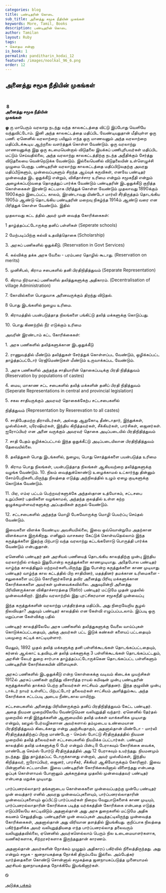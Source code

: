 ```yaml
---
categories: blog
title: பண்டிதரின் கொடை
sub_title: அனைத்து சமூக நீதியின் முகங்கள்
keywords: More, Tamil, Books
description: பண்டிதரின் கொடை
author: Tamilan
layout: Ruby
tags:
- கௌதம சன்னா
is_book: 1
permalink: panditharin_kodai_12
featured: /images/noolkal_96_6.png
order: 12
---
```

## அனைத்து சமூக நீதியின் முகங்கள்

﻿

﻿ **8**  
**அனைத்து சமூக நீதியின்  
முகங்கள்**

**ஒ** ரு மாபெரும் வரலாறு நடந்து வந்த காலகட்டத்தை விட்டு இப்போது வெளியே வந்துவிட்டோம். இனி அந்த காலகட்டத்தை மதிப்பிட வேண்டியதுதான் மீதியுள்ள ஒரு பணி. ஏனெனில் வரலாற்றை பயிலும் எந்த ஒரு மாணவனும் அந்த வரலாற்றை மதிப்பிடக்கூடிய ஆற்றலை வளர்த்துக் கொள்ள வேண்டும். ஒரு வரலாற்று மாணவனுக்கு இது ஒரு கடமையென்றால் விடுதலை இயக்கப் பணிபுரிபவர்கள் மதிப்பிட மட்டும் செய்வதில்லை, அந்த வரலாற்று காலகட்டத்திற்கு நடந்த அநீதிக்கும் சேர்த்து விடுதலையை வென்றெடுக்க வேண்டும். இல்லையெனில் விடுதலையின் உள்ளெழுச்சி முழுமை பெறாது. பண்டிதரின் வரலாற்று காலகட்டத்தை மதிப்பிடுவதற்கு அவரது மதிப்பீடுகளும், முன்வைப்புகளும் சிறந்த ஆய்வுக் கருவிகள், எனவே பண்டிதர் முன்வைத்த இட ஒதுக்கீடு என்றும், விகிதாச்சார உரிமை என்றும் சமூகநீதி என்றும் அழைக்கப்படுவதை தொகுத்துப் பார்க்க வேண்டும் பண்டிதரின் இடஒதுக்கீடு குறித்த கொள்கைகள் இரண்டு கட்டமாக பிரித்துக் கொள்ள வேண்டும் முதலாவது 1890க்கும் 1900க்கும் இடைப்பட்ட காலம், இரண்டாவது மிண்டோ மார்லி சீர்திருத்தம் தொடங்கிய 1905ம் ஆண்டு தொடங்கிய பண்டிதரின் மறைவு நிகழ்ந்த 1914ம் ஆண்டு வரை என பிரித்துக் கொள்ள வேண்டும். இதில்

முதலாவது கட்ட த்தில் அவர் முன் வைத்த கோரிக்கைகள்:

1 தாழ்த்தப்பட்டோருக்கு தனிப் பள்ளிகள் (Seperate schools)

2 மேற்படிப்பிற்கு கல்வி உதவித்தொகை (Scholarship)

3\. அரசுப் பணிகளில் ஒதுக்கீடு. (Reservation in Govt Services)

4\. கல்விக்கு தக்க அரசு வேலை - பரம்பரை தொழில் கூடாது. (Reservation on merits)

5\. முனிசிபல், கிராம சபைகளில் தனி பிரதிநிதித்துவம் (Separate ﻿Representation)

6\. கிராம நிர்வாகப் பணிகளில் தலித்துகளுக்கு அதிகாரம். (Decentralisation of village Administration)

7\. கோவில்களை பொதுவாக அனைவருக்கும் திறந்து விடுதல்.

8 பொது இடங்களில் நுழைய உரிமை.

9\. கிராமத்தில் பயன்படுத்தாத நிலங்களை பங்கிட்டு தலித் மக்களுக்கு கொடுப்பது.

10\. பொது கிணற்றில் நீர் எடுக்கும் உரிமை

அவரின் இரண்டாம் கட்ட கோரிக்கைகள்:

1\. அரசு பணிகளில் தலித்களுக்கான இடஒதுக்கீடு

2\. ராணுவத்தில் மீண்டும் தலித்துகள் சேர்த்துக் கொள்ளப்பட வேண்டும், ஒழிக்கப்பட்ட தாழ்த்தப்பட்டோர் ரெஜிமெண்டுகள் மீண்டும் உருவாக்கப்பட வேண்டும்.

3\. அரசு பணிகளில் அந்தந்த சாதியாரின் தொகைப்படிக்கு பிரதி நிதித்துவம் (Reservation by populations of castes)

4\. மைய, மாகாண சட்ட சபைகளில் தலித் மக்களின் தனிப் பிரதி நிதித்துவம் (Seperate Representations in central and provincial legislation)

5\. சகல சாதியருக்கும் அவரவர் தொகைக்கேற்ப சட்டசபைகளில்

நிதித்துவம் (Representation by Reserevation to all castes)

6\. சாதிபேதமற்ற திராவிடர்கள், அல்லது ஆறுகோடி தீண்டாதார், இந்துக்கள், முஸ்லீம்கள், யுரேஷியர்கள், இந்திய கிறித்தவர்கள், சீக்கியர்கள், பார்சிகள், ஜைனர்கள். ஐரோப்பியர் என அனை வருக்கும் அவரவர் தொகை அடிப்படையில் பிரதிநிதித்துவம்

7\. சாதி பேதம் ஒழிக்கப்பட்டால் இந்த ஒதுக்கீட்டு அடிப்படையிலான பிரதிநிதித்துவம் தேவையில்லை.

8\. தலித்துகள் பொது இடங்களில், நுழைய, பொது சொத்துக்களை பயன்படுத்த உரிமை

9\. கிராம பொது நிலங்கள், பயன்படுத்தாத நிலங்கள் ஆகியவற்றை தலித்துகளுக்கு வழங்க வேண்டும். ﻿10. நிலம் வைத்துக்கொண்டு உழைக்காமல் உட்கார்ந்து தின்னும் சோம்பேறிகளிடமிருந்து நிலத்தை எடுத்து அந்நிலத்தில் உழும் ஏழை குடிகளுக்கு கொடுக்க வேண்டும்.

11\. பிஏ, எம்ஏ பட்டம் பெற்றவர்களுக்கே அந்தஸ்தான உத்யோகம், சட்டசபை உறுப்பினர் பதவிகளை வழங்காமல், அந்தந்த குலத்தில் உள்ள கற்ற ஒழுக்கமுள்ளவர்களுக்கு அப்பதவிகள் தருதல் வேண்டும்.

12\. சட்டசபைகளில் அந்தந்த மொழி பேசுவோருக்கு மொழி பெயர்ப்பு செய்தல் வேண்டும்.

இவைகளை விளக்க வேண்டிய அவசியமில்லை, இவை ஒவ்வொன்றுமே அதற்கான விளக்கமாக இருக்கிறது. எனினும் வாசகரை கேட்டுக் கொள்வதெல்லாம் இந்த கருத்துக்களை இதற்கு பிற்பாடு வந்த வரலாற்று கட்டங்களோடு பொருத்தி பார்க்க வேண்டும் என்பதுதான்.

ஏனெனில் பண்டிதர் தன் அரசியல் பணியைத் தொடங்கிய காலத்திற்கு முன்பு இந்திய வரலாற்றில் எங்கும் இதுபோன்ற கருத்துக்களை காணமுடியாது. அதேபோல பண்டிதர் வாழ்ந்த காலத்திலும் மற்றவர்களிடமிருந்து இது போன்ற கருத்துக்களை காண முடியாது. பண்டிதர் வாழ்ந்த கால கட்டத்தில் பிற சாதியினர், மதத்தினர் தமக்கான உரிமைகளை - சலுகைகளை மட்டும் கோரினார்களேத் தவிர அனைத்து பிரிவு மக்களுக்கான கோரிக்கைகளை அவர்கள் முன்வைக்கவில்லை. அதுவுமின்றி அனைத்து பிரிவினருக்கான விகிதாச்சாரத்தை (Ratio) பண்டிதர் மட்டுமே முதன் முதலில் முன்வைக்கிறார். இந்திய வரலாற்றில் இது புரட்சிகரமான சமூகநீதி முன்வைப்பு

இந்த கருத்துக்களின் வரலாற்று பாத்திரத்தை மதிப்பிட அது நிறைவேறிய சூழல் நிலவியதா? அதுவும் பண்டிதர் காலத்தில் என கேள்வி எழுப்பப்படலாம். இப்படி ஒரு மறுப்பான கேள்விக்கு பதில்

பண்டிதர் காலத்திலேயே அரசு பணிகளில் தலித்துகளுக்கு வேலை வாய்ப்புகள் கொடுக்கப்பட்டதையும், அங்கு அவர்கள் பட்ட இடுக் கண்கள் களையப் பட்டதையும் பலமுறை சுட்டிக் காட்டியுள்ளார்.

மேலும், 1892 முதல் தலித் மக்களுக்கு தனி பள்ளிக்கூடங்கள் தொடங்கப்பட்டதையும், கர்னல் ஆல்காட் உதவியுடன் தலித் மக்களுக்கு 3 பள்ளிக்கூடங்கள் தொடங்கப்பட்டதும், அரசின் லேபர் துறை சார்பாக தாழ்த்தப்பட்டோருக்கென தொடங்கப்பட்ட பள்ளிகளும் பண்டிதரின் ﻿கோரிக்கையின் விளைவுகள்.

அரசுப் பணிகளில் இடஒதுக்கீடு என்ற கொள்கைக்கு வடிவம் கிடைக்க முயற்சிகள் 1912ல் அரசுப் பணிகள் குறித்து விசாரித்த ராயல் கமிஷன் முன்பு பண்டிதரின் கருத்துக்களில் தாக்கம் பெற்ற தலைவர்கள் சாட்சியம் அளித்தனர். இந்த குழுவின் முன்பு டாக்டர் நாயர் உள்ளிட்ட பிற்பட்டோர் தலைவர்கள் சாட்சியம் அளித்தும்கூட அந்த கோரிக்கை சட்டப்படி அடைய நீண்டகால மாயிற்று.

சட்டசபைகளில் அனைத்து பிரிவினருக்கும் தனிப் பிரதிநிதித்துவம் கேட்ட பண்டிதர். அதை நியமன முறையிலேயே வேண்டுமென வலியுறுத்தி வந்தார். ஏனெனில் தேர்தல் முறையில் சாதி இந்துக்களின் ஆளுமையில் தலித் மக்கள் வாக்களிக்க முடியாது என்றும், ஊழல் பேர்வழிகளான அவர்களால் தம்முடைய உண்மையான பிரதிநிதித்துவம் கிடைக்காது என்று அஞ்சியதாகும், அதனால்தான் மிண்டோ - மார்லி சீர்திருத்தத்திற்குப் பிறகு மாண்டேகு \- செம்ஸ் போட்டு சீர்திருத்தத்தில் நியமன முறையில் தலித் தலைவர்கள் சட்டசபைகளில் நியமிக்க ப்பட்டார்கள். பண்டிதர் காலத்தில் தலித் மக்களுக்கு 6 பேர் என்றும் பின்பு 8 பேராகவும் கோரிக்கை வைக்க, மாண்டேகு செம்ஸ் போர்டு சீர்திருத்தத்தில் அது 12 பேராகவும் உயர்ந்தது. நியமனமும் நடந்தது. இது தாழ்த்தப்பட் டோருக்கானது என்றால், அவர் முஸ்லீம்கள், இந்திய கிறித்தவர், ஐரோப்பியர், ஜைனர், பாரசீகர், சீக்கியர் ஆகியோருக்கும் கோரினார். இவை பின்னாளில் சட்டமாயின. இவை பண்டிதரின் கோரிக்கையினால் விளைந்தது என்பதை ஒப்புக் கொள்ளாமல் போனாலும் அக்கருத்தை முதலில் முன்வைத்தவர் பண்டிதர் என்பதை மறுக்க முடியாது.

பார்ப்பனரல்லாதார் தங்களுடைய கொள்கைகளை முன்வைப்பதற்கு முன்பே பண்டிதர் முன் வைத்தார் எனில் அவரது முன்வைப்புகளையும், பார்ப்பனரல்லாதாரின் முன்வைப்புகளையும் ஒப்பிட்டு பார்ப்பவர்கள் நிறைய வேறுபாடுகளைக் காண முடியும், பார்ப்பனரல்லாதாரின் கோரிக்கை படித்த வர்க்கத்தின் கோரிக்கை என்பதை எடுத்த எடுப்பிலேயே காட்டிவிடும் அதனால்தான் அது அரசு துறைகளில் மட்டுமே அதிக கவனம் செலுத்தியது. பண்டிதரின் முன் வைப்புகள் அடித்தட்டிலிருந்து முன்வைத்த கோரிக்கைகள், அதனால்தான் அது விரிவான தளத்தில் இயங்கியது. குறிப்பாக நிலத்தை பகிர்ந்தளிக்க அவர் வலியுறுத்தியதை எந்த பார்ப்பனரல்லாத தலைவரும் வலியுறுத்தவில்லை, ஏனெனில் அவர்களெல்லாம் பெரும் நில உடைமையாளர்களாக, ﻿வணிகர்களாக, சிற்றரசர்களாக இருந்ததுதான் காரணம்.

அதனால்தான் அவர்களின் நோக்கம் முழுதும் அதிகாரப் பகிர்வில் நிலைத்திருந்தது. அது என்றும் சமூக - ஜனநாயகத்தை நோக்கி திரும்பவே இல்லை. அம்பேத்கர் வார்த்தைகளை கொண்டு சொன்னால் சமூகத்தை ஜனநாயகப்படுத்த முனையாமல் அரசியல் ஜனநாயகத்தை நோக்கியே இயங்கினார்கள்.⁠

Ꮻ

[அடுத்த பக்கம்](panditharin_kodai_13)